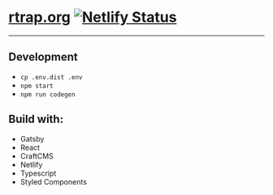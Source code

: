 # [rtrap.org](https://rtrap.org) [![Netlify Status](https://api.netlify.com/api/v1/badges/3be8d938-65fe-4710-b383-2ece2e964f45/deploy-status)](https://app.netlify.com/sites/nervous-knuth-c18128/deploys)
---


## Development

- `cp .env.dist .env`
- `npm start`
- `npm run codegen`

## Build with:

- Gatsby
- React
- CraftCMS
- Netlify
- Typescript
- Styled Components
